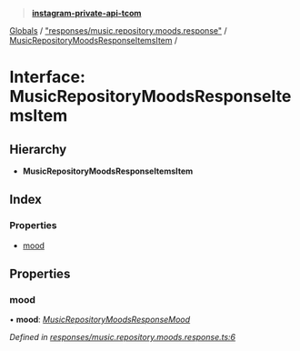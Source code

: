 > **[instagram-private-api-tcom](../README.md)**

[Globals](../README.md) / ["responses/music.repository.moods.response"](../modules/_responses_music_repository_moods_response_.md) / [MusicRepositoryMoodsResponseItemsItem](_responses_music_repository_moods_response_.musicrepositorymoodsresponseitemsitem.md) /

# Interface: MusicRepositoryMoodsResponseItemsItem

## Hierarchy

* **MusicRepositoryMoodsResponseItemsItem**

## Index

### Properties

* [mood](_responses_music_repository_moods_response_.musicrepositorymoodsresponseitemsitem.md#mood)

## Properties

###  mood

• **mood**: *[MusicRepositoryMoodsResponseMood](_responses_music_repository_moods_response_.musicrepositorymoodsresponsemood.md)*

*Defined in [responses/music.repository.moods.response.ts:6](https://github.com/cuonglnhust/instagram-private-api-tcom/blob/3e16058/src/responses/music.repository.moods.response.ts#L6)*